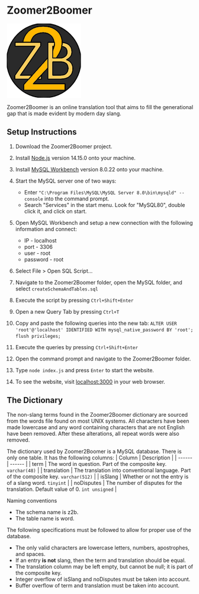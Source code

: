 
# Zoomer2Boomer
![Logo](./public/img/logo.png "A beautiful logo")

Zoomer2Boomer is an online translation tool that aims to fill the generational gap that is made evident by modern day slang.

## Setup Instructions
1. Download the Zoomer2Boomer project.

2. Install [Node.js](https://nodejs.org/en/) version 14.15.0 onto your machine.
3. Install [MySQL Workbench](https://dev.mysql.com/downloads/workbench/) version 8.0.22 onto your machine.
4. Start the MySQL server one of two ways:
   * Enter `"C:\Program Files\MySQL\MySQL Server 8.0\bin\mysqld" --console` into the command prompt.
   * Search "Services" in the start menu. Look for "MySQL80", double click it, and click on start.
5. Open MySQL Workbench and setup a new connection with the following information and connect:
   * IP - localhost
   * port - 3306
   * user - root
   * password - root
6. Select File > Open SQL Script...

7. Navigate to the Zoomer2Boomer folder, open the MySQL folder, and select `createSchemaAndTables.sql`
8. Execute the script by pressing `Ctrl+Shift+Enter`
9. Open a new Query Tab by pressing `Ctrl+T`
10. Copy and paste the following queries into the new tab:
     ```ALTER USER 'root'@'localhost' IDENTIFIED WITH mysql_native_password BY 'root';```
     `flush privileges;`
11. Execute the queries by pressing `Ctrl+Shift+Enter`
12. Open the command prompt and navigate to the Zoomer2Boomer folder.
13. Type `node index.js` and press `Enter` to start the website.
14. To see the website, visit [localhost:3000](http://localhost:3000) in your web browser.

## The Dictionary
The non-slang terms found in the Zoomer2Boomer dictionary are sourced from the words file found on most UNIX systems. All characters have been made lowercase and any word containing characters that are not English have been removed. After these alterations, all repeat words were also removed.

The dictionary used by Zoomer2Boomer is a MySQL database. There is only one table. It has the following columns:
| Column        | Description                                                                           |
| ------        | ------                                                                                |
| term          | The word in question. Part of the composite key. `varchar(48)`                        |
| translation   | The translation into conventional language. Part of the composite key. `varchar(512)` |
| isSlang       | Whether or not the entry is of a slang word. `tinyint`                                |
| noDisputes    | The number of disputes for the translation. Default value of 0. `int unsigned`        |

Naming conventions
* The schema name is z2b.
* The table name is word.

The following specifications must be followed to allow for proper use of the database.
* The only valid characters are lowercase letters, numbers, apostrophes, and spaces.
* If an entry __is not__ slang, then the term and translation should be equal.
* The translation column may be left empty, but cannot be null; it is part of the composite key.
* Integer overflow of isSlang and noDisputes must be taken into account.
* Buffer overflow of term and translation must be taken into account.
